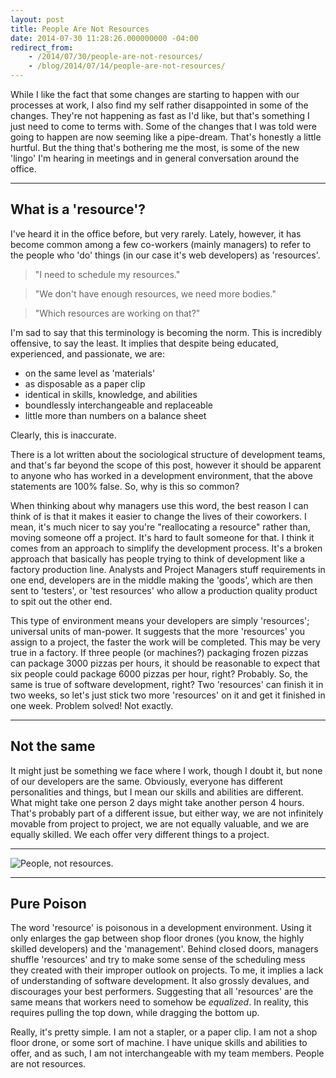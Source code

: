 ```yaml
---
layout: post
title: People Are Not Resources
date: 2014-07-30 11:28:26.000000000 -04:00
redirect_from:
    - /2014/07/30/people-are-not-resources/
    - /blog/2014/07/14/people-are-not-resources/
---
```

While I like the fact that some changes are starting to happen with our processes at work, I also find my self rather disappointed in some of the changes. They're not happening as fast as I'd like, but that's something I just need to come to terms with. Some of the changes that I was told were going to happen are now seeming like a pipe-dream. That's honestly a little hurtful. But the thing that's bothering me the most, is some of the new 'lingo' I'm hearing in meetings and in general conversation around the office.

___


##  What is a 'resource'?
I've heard it in the office before, but very rarely. Lately, however, it has become common among a few co-workers (mainly managers) to refer to the people who 'do' things (in our case it's web developers) as 'resources'.

> "I need to schedule my resources."<br />

> "We don't have enough resources, we need more bodies."<br />

> "Which resources are working on that?"

I'm sad to say that this terminology is becoming the norm. This is incredibly offensive, to say the least. It implies that despite being educated, experienced, and passionate, we are:

- on the same level as 'materials'
- as disposable as a paper clip
- identical in skills, knowledge, and abilities
- boundlessly interchangeable and replaceable
- little more than numbers on a balance sheet

Clearly, this is inaccurate.

There is a lot written about the sociological structure of development teams, and that's far beyond the scope of this post, however it should be apparent to anyone who has worked in a development environment, that the above statements are 100% false. So, why is this so common?

When thinking about why managers use this word, the best reason I can think of is that it makes it easier to change the lives of their coworkers. I mean, it's much nicer to say you're "reallocating a resource" rather than, moving someone off a project. It's hard to fault someone for that. I think it comes from an approach to simplify the development process. It's a broken approach that basically has people trying to think of development like a factory production line. Analysts and Project Managers stuff requirements in one end, developers are in the middle making the 'goods', which are then sent to 'testers', or 'test resources' who allow a production quality product to spit out the other end.

This type of environment means your developers are simply 'resources'; universal units of man-power. It suggests that the more 'resources' you assign to a project, the faster the work will be completed. This may be very true in a factory. If three people (or machines?) packaging frozen pizzas can package 3000 pizzas per hours, it should be reasonable to expect that six people could package 6000 pizzas per hour, right? Probably. So, the same is true of software development, right? Two 'resources' can finish it in two weeks, so let's just stick two more 'resources' on it and get it finished in one week. Problem solved! Not exactly.

___


##  Not the same
It might just be something we face where I work, though I doubt it, but none of our developers are the same. Obviously, everyone has different personalities and things, but I mean our skills and abilities are different. What might take one person 2 days might take another person 4 hours. That's probably part of a different issue, but either way, we are not infinitely movable from project to project, we are not equally valuable, and we are equally skilled. We each offer very different things to a project.
___
![People, not resources.](http://dilbert.com/dyn/str_strip/000000000/00000000/0000000/000000/20000/1000/100/21111/21111.strip.gif)

___


##  Pure Poison
The word 'resource' is poisonous in a development environment. Using it only enlarges the gap between shop floor drones (you know, the highly skilled developers) and the 'management'. Behind closed doors, managers shuffle 'resources' and try to make some sense of the scheduling mess they created with their improper outlook on projects. To me, it implies a lack of understanding of software development. It also grossly devalues, and discourages your best performers. Suggesting that all 'resources' are the same means that workers need to somehow be *equalized*. In reality, this requires pulling the top down, while dragging the bottom up.

Really, it's pretty simple. I am not a stapler, or a paper clip. I am not a shop floor drone, or some sort of machine. I have unique skills and abilities to offer, and as such, I am not interchangeable with my team members. People are not resources.
